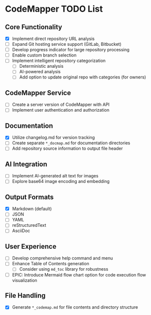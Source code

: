 # CodeMapper TODO List

## Core Functionality

- [x] Implement direct repository URL analysis
- [ ] Expand Git hosting service support (GitLab, Bitbucket)
- [ ] Develop progress indicator for large repository processing
- [ ] Enable custom branch selection
- [ ] Implement intelligent repository categorization
  - [ ] Deterministic analysis
  - [ ] AI-powered analysis
  - [ ] Add option to update original repo with categories (for owners)

## CodeMapper Service

- [ ] Create a server version of CodeMapper with API
- [ ] Implement user authentication and authorization

## Documentation

- [x] Utilize changelog.md for version tracking
- [ ] Create separate `*_docmap.md` for documentation directories
- [ ] Add repository source information to output file header

## AI Integration

- [ ] Implement AI-generated alt text for images
- [ ] Explore base64 image encoding and embedding

## Output Formats

- [x] Markdown (default)
- [ ] JSON
- [ ] YAML
- [ ] reStructuredText
- [ ] AsciiDoc

## User Experience

- [ ] Develop comprehensive help command and menu
- [ ] Enhance Table of Contents generation
  - [ ] Consider using `md_toc` library for robustness
- [ ] EPIC: Introduce Mermaid flow chart option for code execution flow visualization

## File Handling

- [x] Generate `*_codemap.md` for file contents and directory structure
